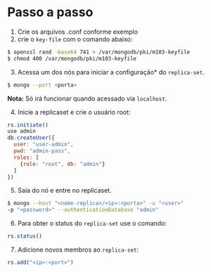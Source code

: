 # Passo a passo

1. Crie os arquivos .conf conforme exemplo
2. crie o `key-file` com o comando abaixo:

```sh
$ openssl rand -base64 741 > /var/mongodb/pki/m103-keyfile
$ chmod 400 /var/mongodb/pki/m103-keyfile
```
3. Acessa um dos nós para iniciar a configuração* do `replica-set`.

```sh
$ mongo --port <porta>
```

**Nota:** Só irá funcionar quando acessado via `localhost`.

4. Inicie a replicaset e crie o usuário root:

```js
rs.initiate()
use admin
db.createUser({
  user: "user-admin",
  pwd: "admin-pass",
  roles: [
    {role: "root", db: "admin"}
  ]
})
```

5. Saia do nó e entre no replicaset.

```sh
$ mongo --host "<nome-replica>/<ip>:<porta>" -u "<user>"
-p "<password>" --authenticationDatabase "admin"
```

6. Para obter o status do `replica-set` use o comando:

```js
rs.status()
```

7. Adicione novos membros ao `replica-set`:

```js
rs.add("<ip>:<port>")
```